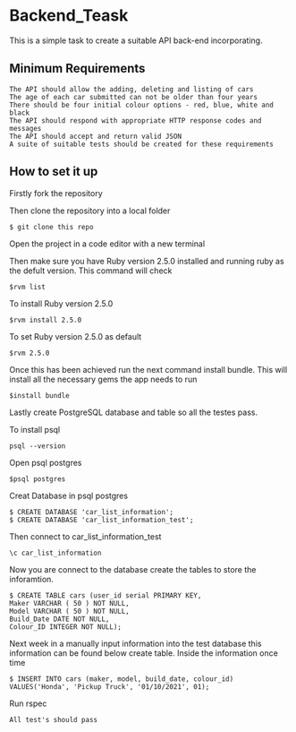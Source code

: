 <h1> Backend_Teask </h1>  

<p>This is a simple task to create a suitable API back-end incorporating.</p> 

<h2>Minimum Requirements</h2>   

``` 
The API should allow the adding, deleting and listing of cars
The age of each car submitted can not be older than four years
There should be four initial colour options - red, blue, white and black
The API should respond with appropriate HTTP response codes and messages
The API should accept and return valid JSON
A suite of suitable tests should be created for these requirements 
```

<h2>How to set it up</h2> 

Firstly fork the repository

Then clone the repository into a local folder
``` 
$ git clone this repo
``` 
Open the project in a code editor with a new terminal 

Then make sure you have Ruby version 2.5.0 installed and running ruby as the defult version. This command will check  
``` 
$rvm list 
```  
To install Ruby version 2.5.0 
``` 
$rvm install 2.5.0
``` 
To set Ruby version 2.5.0  as default 
``` 
$rvm 2.5.0
``` 
Once this has been achieved run the next command install bundle. 
This will install all the necessary gems the app needs to run
``` 
$install bundle
```  
Lastly create PostgreSQL database and table so all the testes pass.  

To install psql
``` 
psql --version
``` 

Open psql postgres
``` 
$psql postgres
``` 

Creat Database in psql postgres
``` 
$ CREATE DATABASE 'car_list_information';  
$ CREATE DATABASE 'car_list_information_test'; 
```
Then connect to car_list_information_test 
``` 
\c car_list_information
```
Now you are connect to the database create the tables to store the inforamtion. 
``` 
$ CREATE TABLE cars (user_id serial PRIMARY KEY, 
Maker VARCHAR ( 50 ) NOT NULL, 
Model VARCHAR ( 50 ) NOT NULL, 
Build_Date DATE NOT NULL, 
Colour_ID INTEGER NOT NULL); 
```
Next week in a manually input information into the test database  this information can be found below create table. 
Inside the information once time 

``` 
$ INSERT INTO cars (maker, model, build_date, colour_id) VALUES('Honda', 'Pickup Truck', '01/10/2021', 01); 
```

Run rspec 
``` 
All test's should pass
```

